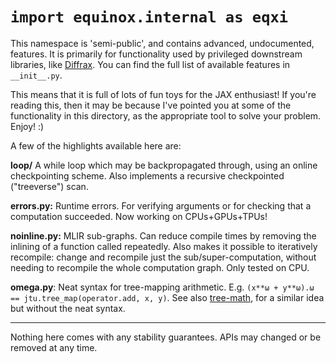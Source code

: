 # `import equinox.internal as eqxi`

This namespace is 'semi-public', and contains advanced, undocumented, features. It is primarily for functionality used by privileged downstream libraries, like [Diffrax](https://github.com/patrick-kidger/diffrax). You can find the full list of available features in `__init__.py`.

This means that it is full of lots of fun toys for the JAX enthusiast! If you're reading this, then it may be because I've pointed you at some of the functionality in this directory, as the appropriate tool to solve your problem. Enjoy! :)

A few of the highlights available here are:

**loop/** A while loop which may be backpropagated through, using an online checkpointing scheme. Also implements a recursive checkpointed ("treeverse") scan.

**errors.py:** Runtime errors. For verifying arguments or for checking that a computation succeeded. Now working on CPUs+GPUs+TPUs!

**noinline.py:** MLIR sub-graphs. Can reduce compile times by removing the inlining of a function called repeatedly. Also makes it possible to iteratively recompile: change and recompile just the sub/super-computation, without needing to recompile the whole computation graph. Only tested on CPU.

**omega.py**: Neat syntax for tree-mapping arithmetic. E.g. `(x**ω + y**ω).ω == jtu.tree_map(operator.add, x, y)`. See also [tree-math](https://github.com/google/tree-math), for a similar idea but without the neat syntax.

---

Nothing here comes with any stability guarantees. APIs may changed or be removed at any time.
